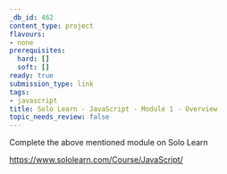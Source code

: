 ```yaml
---
_db_id: 462
content_type: project
flavours:
- none
prerequisites:
  hard: []
  soft: []
ready: true
submission_type: link
tags:
- javascript
title: Solo Learn - JavaScript - Module 1 - Overview
topic_needs_review: false
---
```


Complete the above mentioned module on Solo Learn

https://www.sololearn.com/Course/JavaScript/